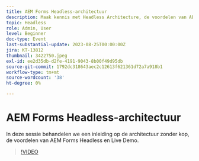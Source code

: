 ```yaml
---
title: AEM Forms Headless-architectuur
description: Maak kennis met Headless Architecture, de voordelen van AEM Forms Headless en Live Demo.
topic: Headless
role: Admin, User
level: Beginner
doc-type: Event
last-substantial-update: 2023-08-25T00:00:00Z
jira: KT-13812
thumbnail: 3422750.jpeg
exl-id: ee2d35db-d2fe-4191-9043-8b00f49d95db
source-git-commit: 1792dc318643aec2c12613f621361d72a7a918b1
workflow-type: tm+mt
source-wordcount: '38'
ht-degree: 0%

---
```


# AEM Forms Headless-architectuur

In deze sessie behandelen we een inleiding op de architectuur zonder kop, de voordelen van AEM Forms Headless en Live Demo.

>[!VIDEO](https://video.tv.adobe.com/v/3422750/?learn=on)
